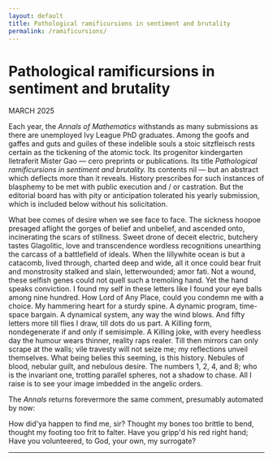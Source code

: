 ```yaml
---
layout: default
title: Pathological ramificursions in sentiment and brutality
permalink: /ramificursions/
---
```


# Pathological ramificursions in sentiment and brutality
<p class="date">MARCH 2025</p>

Each year, the *Annals of Mathematics* withstands as many submissions as there are unemployed Ivy League PhD graduates. Among the goofs and gaffes and guts and guiles of these indelible souls a stoic sitzfleisch rests certain as the tickening of the atomic tock. Its progenitor kindergarten lletraferit Mister Gao — cero preprints or publications. Its title *Pathological ramificursions in sentiment and brutality.* Its contents nil — but an abstract which deflects more than it reveals. History prescribes for such instances of blasphemy to be met with public execution and / or castration. But the editorial board has with pity or anticipation tolerated his yearly submission, which is included below without his solicitation.

<p class="narrow">
    What bee comes of desire when we see face to face. The sickness hoopoe presaged aflight the gorges of belief and unbelief, and ascended onto, incinerating the scars of stillness. Sweet drone of deceit electric, butchery tastes Glagolitic, love and transcendence wordless recognitions unearthing the carcass of a battlefield of ideals. When the lillywhite ocean is but a catacomb, lived through, charted deep and wide, all it once could bear fruit and monstrosity stalked and slain, letterwounded; amor fati. Not a wound, these selfish genes could not quell such a tremoling hand. Yet the hand speaks conviction. I found my self in these letters like I found your eye balls among nine hundred. How Lord of Any Place, could you condemn me with a choice. My hammering heart for a sturdy spine. A dynamic program, time-space bargain. A dynamical system, any way the wind blows. And fifty letters more till flies I draw, till dots do us part. A Killing form, nondegenerate if and only if semisimple. A Killing joke, with every heedless day the humour wears thinner, reality raps realer. Till then mirrors can only scrape at the walls; vile travesty will not seize me; my reflections unveil themselves. What being belies this seeming, is this history. Nebules of blood, nebular guilt, and nebulous desire. The numbers 1, 2, 4, and 8; who is the invariant one, trotting parallel spheres, not a shadow to chase. All I raise is to see your image imbedded in the angelic orders.
</p>

The *Annals* returns forevermore the same comment, presumably automated by now:

<p class="narrow">
    How did'ya happen to find me, sir? Thought my bones too brittle to bend, thought my footing too frit to falter. Have you gripp'd his red right hand; Have you volunteered, to God, your own, my surrogate?
</p>

---